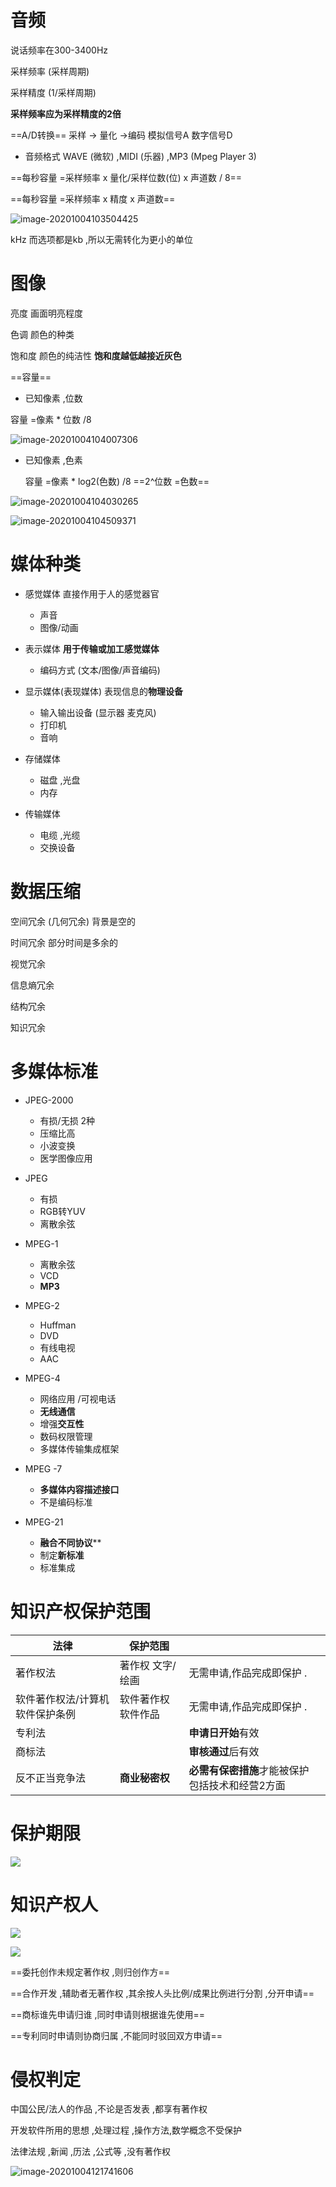 # 音频

说话频率在300-3400Hz



采样频率 (采样周期)

采样精度 (1/采样周期)

**采样频率应为采样精度的2倍**



==A/D转换==	采样 -> 量化 ->编码			模拟信号A		数字信号D



* 音频格式	WAVE (微软) ,MIDI (乐器) ,MP3 (Mpeg Player 3)



==每秒容量 =采样频率 x 量化/采样位数(位) x 声道数 / 8==

==每秒容量 =采样频率 x 精度 x 声道数==

![image-20201004103504425](image.assets/image-20201004103504425.png)

kHz	而选项都是kb ,所以无需转化为更小的单位



# 图像



亮度	画面明亮程度

色调	颜色的种类

饱和度	颜色的纯洁性	**饱和度越低越接近灰色**



==容量==

* 已知像素 ,位数

容量 =像素 * 位数 /8

![image-20201004104007306](image.assets/image-20201004104007306.png)



* 已知像素 ,色素

  容量 =像素 * log2(色数) /8			==2^位数 =色数==

![image-20201004104030265](image.assets/image-20201004104030265.png)



![image-20201004104509371](image.assets/image-20201004104509371.png)



# 媒体种类



* 感觉媒体	直接作用于人的感觉器官
  * 声音
  * 图像/动画

* 表示媒体	**用于传输或加工感觉媒体**
  * 编码方式 (文本/图像/声音编码)

* 显示媒体(表现媒体)	表现信息的**物理设备**
  * 输入输出设备 (显示器 麦克风)
  * 打印机
  * 音响

* 存储媒体
  * 磁盘 ,光盘
  * 内存

* 传输媒体
  * 电缆 ,光缆
  * 交换设备







# 数据压缩



空间冗余 (几何冗余)		背景是空的

时间冗余							部分时间是多余的

视觉冗余							

信息熵冗余

结构冗余							

知识冗余



# 多媒体标准





* JPEG-2000
  * 有损/无损 2种
  * 压缩比高
  * 小波变换
  * 医学图像应用

* JPEG
  * 有损
  * RGB转YUV
  * 离散余弦

* MPEG-1
  * 离散余弦
  * VCD
  * **MP3**



* MPEG-2
  * Huffman
  * DVD
  * 有线电视
  * AAC

* MPEG-4
  * 网络应用 /可视电话
  * **无线通信**
  * 增强**交互性**
  * 数码权限管理
  * 多媒体传输集成框架

* MPEG -7
  * **多媒体内容描述接口**
  * 不是编码标准

* MPEG-21
  * **融合不同协议****
  * 制定**新标准**
  * 标准集成





# 知识产权保护范围



| 法律                            | 保护范围            |                                                      |
| ------------------------------- | ------------------- | ---------------------------------------------------- |
| 著作权法                        | 著作权 文字/绘画    | 无需申请,作品完成即保护 .                            |
| 软件著作权法/计算机软件保护条例 | 软件著作权 软件作品 | 无需申请,作品完成即保护 .                            |
| 专利法                          |                     | **申请日开始**有效                                   |
| 商标法                          |                     | **审核通过**后有效                                   |
| 反不正当竞争法                  | **商业秘密权**      | **必需有保密措施**才能被保护     包括技术和经营2方面 |



# 保护期限



![](image.assets/QQ拼音截图20201004112126.png)



# 知识产权人

![](image.assets/QQ拼音截图20201004112320.png)



![](image.assets/QQ拼音截图20201004112413.png)

==委托创作未规定著作权 ,则归创作方==

==合作开发 ,辅助者无著作权 ,其余按人头比例/成果比例进行分割 ,分开申请==

==商标谁先申请归谁 ,同时申请则根据谁先使用==

==专利同时申请则协商归属 ,不能同时驳回双方申请==



# 侵权判定



中国公民/法人的作品 ,不论是否发表 ,都享有著作权



开发软件所用的思想 ,处理过程 ,操作方法,数学概念不受保护

法律法规 ,新闻 ,历法 ,公式等 ,没有著作权

![image-20201004121741606](image.assets/image-20201004121741606.png)





